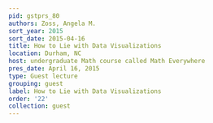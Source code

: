 ```yaml
---
pid: gstprs_80
authors: Zoss, Angela M.
sort_year: 2015
sort_date: 2015-04-16
title: How to Lie with Data Visualizations
location: Durham, NC
host: undergraduate Math course called Math Everywhere
pres_date: April 16, 2015
type: Guest lecture
grouping: guest
label: How to Lie with Data Visualizations
order: '22'
collection: guest
---
```

